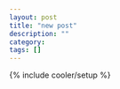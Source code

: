 ```yaml
---
layout: post
title: "new post"
description: ""
category: 
tags: []
---
```

{% include cooler/setup %}
